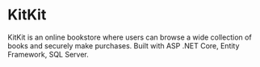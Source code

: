 # KitKit
 KitKit is an online bookstore where users can browse a wide collection of books and securely make purchases. Built with ASP .NET Core, Entity Framework, SQL Server.
